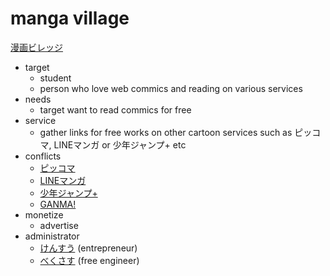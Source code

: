 # manga village
[漫画ビレッジ](https://www.manga-village.com/)
  * target
    * student
    * person who love web commics and reading on various services
  * needs
    * target want to read commics for free
  * service
    * gather links for free works on other cartoon services such as ピッコマ, LINEマンガ or 少年ジャンプ+ etc
  * conflicts
    * [ピッコマ](https://piccoma.com/web/)
    * [LINEマンガ](https://manga.line.me/)
    * [少年ジャンプ+](https://shonenjumpplus.com/)
    * [GANMA!](https://ganma.jp/)
  * monetize
    * advertise
  * administrator
    * [けんすう](https://twitter.com/kensuu) (entrepreneur)
    * [べくさす](https://twitter.com/Vexus2) (free engineer)